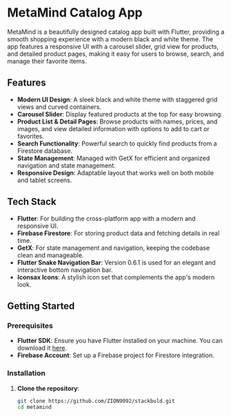 # MetaMind Catalog App

MetaMind is a beautifully designed catalog app built with Flutter, providing a smooth shopping experience with a modern black and white theme. The app features a responsive UI with a carousel slider, grid view for products, and detailed product pages, making it easy for users to browse, search, and manage their favorite items.

## Features

- **Modern UI Design**: A sleek black and white theme with staggered grid views and curved containers.
- **Carousel Slider**: Display featured products at the top for easy browsing.
- **Product List & Detail Pages**: Browse products with names, prices, and images, and view detailed information with options to add to cart or favorites.
- **Search Functionality**: Powerful search to quickly find products from a Firestore database.
- **State Management**: Managed with GetX for efficient and organized navigation and state management.
- **Responsive Design**: Adaptable layout that works well on both mobile and tablet screens.

## Tech Stack

- **Flutter**: For building the cross-platform app with a modern and responsive UI.
- **Firebase Firestore**: For storing product data and fetching details in real time.
- **GetX**: For state management and navigation, keeping the codebase clean and manageable.
- **Flutter Snake Navigation Bar**: Version 0.6.1 is used for an elegant and interactive bottom navigation bar.
- **Iconsax Icons**: A stylish icon set that complements the app's modern look.

## Getting Started

### Prerequisites

- **Flutter SDK**: Ensure you have Flutter installed on your machine. You can download it [here](https://docs.flutter.dev/get-started/install).
- **Firebase Account**: Set up a Firebase project for Firestore integration.

### Installation

1. **Clone the repository**:

   ```bash
   git clone https://github.com/ZION9092/stackbuld.git
   cd metamind

